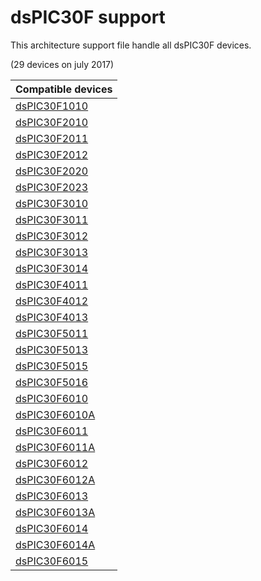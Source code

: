 # dsPIC30F support

This architecture support file handle all dsPIC30F devices.

(29 devices on july 2017)

|Compatible devices|
|---------|
|[dsPIC30F1010](http://microchip.com/wwwproducts/en/dsPIC30F1010)|
|[dsPIC30F2010](http://microchip.com/wwwproducts/en/dsPIC30F2010)|
|[dsPIC30F2011](http://microchip.com/wwwproducts/en/dsPIC30F2011)|
|[dsPIC30F2012](http://microchip.com/wwwproducts/en/dsPIC30F2012)|
|[dsPIC30F2020](http://microchip.com/wwwproducts/en/dsPIC30F2020)|
|[dsPIC30F2023](http://microchip.com/wwwproducts/en/dsPIC30F2023)|
|[dsPIC30F3010](http://microchip.com/wwwproducts/en/dsPIC30F3010)|
|[dsPIC30F3011](http://microchip.com/wwwproducts/en/dsPIC30F3011)|
|[dsPIC30F3012](http://microchip.com/wwwproducts/en/dsPIC30F3012)|
|[dsPIC30F3013](http://microchip.com/wwwproducts/en/dsPIC30F3013)|
|[dsPIC30F3014](http://microchip.com/wwwproducts/en/dsPIC30F3014)|
|[dsPIC30F4011](http://microchip.com/wwwproducts/en/dsPIC30F4011)|
|[dsPIC30F4012](http://microchip.com/wwwproducts/en/dsPIC30F4012)|
|[dsPIC30F4013](http://microchip.com/wwwproducts/en/dsPIC30F4013)|
|[dsPIC30F5011](http://microchip.com/wwwproducts/en/dsPIC30F5011)|
|[dsPIC30F5013](http://microchip.com/wwwproducts/en/dsPIC30F5013)|
|[dsPIC30F5015](http://microchip.com/wwwproducts/en/dsPIC30F5015)|
|[dsPIC30F5016](http://microchip.com/wwwproducts/en/dsPIC30F5016)|
|[dsPIC30F6010](http://microchip.com/wwwproducts/en/dsPIC30F6010)|
|[dsPIC30F6010A](http://microchip.com/wwwproducts/en/dsPIC30F6010A)|
|[dsPIC30F6011](http://microchip.com/wwwproducts/en/dsPIC30F6011)|
|[dsPIC30F6011A](http://microchip.com/wwwproducts/en/dsPIC30F6011A)|
|[dsPIC30F6012](http://microchip.com/wwwproducts/en/dsPIC30F6012)|
|[dsPIC30F6012A](http://microchip.com/wwwproducts/en/dsPIC30F6012A)|
|[dsPIC30F6013](http://microchip.com/wwwproducts/en/dsPIC30F6013)|
|[dsPIC30F6013A](http://microchip.com/wwwproducts/en/dsPIC30F6013A)|
|[dsPIC30F6014](http://microchip.com/wwwproducts/en/dsPIC30F6014)|
|[dsPIC30F6014A](http://microchip.com/wwwproducts/en/dsPIC30F6014A)|
|[dsPIC30F6015](http://microchip.com/wwwproducts/en/dsPIC30F6015)|
